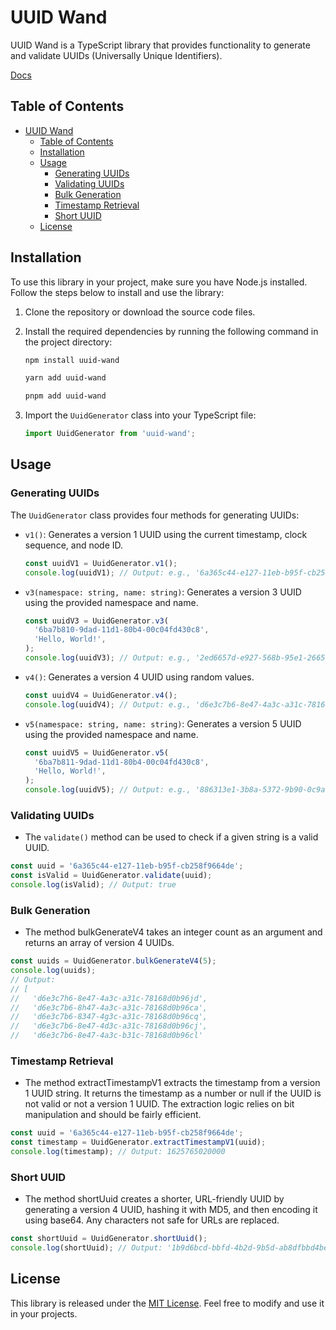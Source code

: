 # UUID Wand

UUID Wand is a TypeScript library that provides functionality to generate and validate UUIDs (Universally Unique Identifiers).

[Docs](https://dirheimerb.github.io/uuid-generator)

## Table of Contents

- [UUID Wand](#uuid-wand)
  - [Table of Contents](#table-of-contents)
  - [Installation](#installation)
  - [Usage](#usage)
    - [Generating UUIDs](#generating-uuids)
    - [Validating UUIDs](#validating-uuids)
    - [Bulk Generation](#bulk-generation)
    - [Timestamp Retrieval](#timestamp-retrieval)
    - [Short UUID](#short-uuid)
  - [License](#license)

## Installation

To use this library in your project, make sure you have Node.js installed. Follow the steps below to install and use the library:

1. Clone the repository or download the source code files.
2. Install the required dependencies by running the following command in the project directory:

   ```bash
   npm install uuid-wand
   ```

   ```bash
   yarn add uuid-wand
   ```

   ```bash
   pnpm add uuid-wand
   ```

3. Import the `UuidGenerator` class into your TypeScript file:

   ```typescript
   import UuidGenerator from 'uuid-wand';
   ```

## Usage

### Generating UUIDs

The `UuidGenerator` class provides four methods for generating UUIDs:

- `v1()`: Generates a version 1 UUID using the current timestamp, clock sequence, and node ID.

  ```typescript
  const uuidV1 = UuidGenerator.v1();
  console.log(uuidV1); // Output: e.g., '6a365c44-e127-11eb-b95f-cb258f9664de'
  ```

- `v3(namespace: string, name: string)`: Generates a version 3 UUID using the provided namespace and name.

  ```typescript
  const uuidV3 = UuidGenerator.v3(
    '6ba7b810-9dad-11d1-80b4-00c04fd430c8',
    'Hello, World!',
  );
  console.log(uuidV3); // Output: e.g., '2ed6657d-e927-568b-95e1-2665a8aea6a2'
  ```

- `v4()`: Generates a version 4 UUID using random values.

  ```typescript
  const uuidV4 = UuidGenerator.v4();
  console.log(uuidV4); // Output: e.g., 'd6e3c7b6-8e47-4a3c-a31c-78168d0b96cd'
  ```

- `v5(namespace: string, name: string)`: Generates a version 5 UUID using the provided namespace and name.

  ```typescript
  const uuidV5 = UuidGenerator.v5(
    '6ba7b811-9dad-11d1-80b4-00c04fd430c8',
    'Hello, World!',
  );
  console.log(uuidV5); // Output: e.g., '886313e1-3b8a-5372-9b90-0c9aee199e5d'
  ```

### Validating UUIDs

- The `validate()` method can be used to check if a given string is a valid UUID.

```typescript
const uuid = '6a365c44-e127-11eb-b95f-cb258f9664de';
const isValid = UuidGenerator.validate(uuid);
console.log(isValid); // Output: true
```

### Bulk Generation

- The method bulkGenerateV4 takes an integer count as an argument and returns an array of version 4 UUIDs.

```typescript
const uuids = UuidGenerator.bulkGenerateV4(5);
console.log(uuids);
// Output:
// [
//   'd6e3c7h6-8e47-4a3c-a31c-78168d0b96jd',
//   'd6e3c7b6-8h47-4a3c-a31c-78168d0b96ca',
//   'd6e3c7b6-8347-4g3c-a31c-78168d0b96cq',
//   'd6e3c7b6-8e47-4d3c-a31c-78168d0b96cj',
//   'd6e3c7b6-8e47-4a3c-b31c-78168d0b96cl'
```

### Timestamp Retrieval

- The method extractTimestampV1 extracts the timestamp from a version 1 UUID string. It returns the timestamp as a number or null if the UUID is not valid or not a version 1 UUID. The extraction logic relies on bit manipulation and should be fairly efficient.

```typescript
const uuid = '6a365c44-e127-11eb-b95f-cb258f9664de';
const timestamp = UuidGenerator.extractTimestampV1(uuid);
console.log(timestamp); // Output: 1625765020000
```

### Short UUID

- The method shortUuid creates a shorter, URL-friendly UUID by generating a version 4 UUID, hashing it with MD5, and then encoding it using base64. Any characters not safe for URLs are replaced.

```typescript
const shortUuid = UuidGenerator.shortUuid();
console.log(shortUuid); // Output: '1b9d6bcd-bbfd-4b2d-9b5d-ab8dfbbd4bed'
```

## License

This library is released under the [MIT License](LICENSE). Feel free to modify and use it in your projects.
